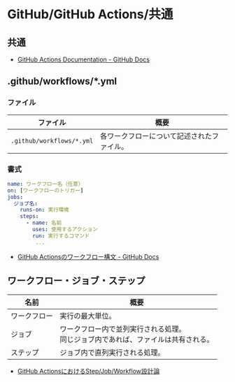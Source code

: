 # GitHub/GitHub Actions/共通

## 共通

- [GitHub Actions Documentation - GitHub Docs](https://docs.github.com/en/actions)

## .github/workflows/*.yml

### ファイル

| ファイル                  | 概要                                       |
| ------------------------- | ------------------------------------------ |
| `.github/workflows/*.yml` | 各ワークフローについて記述されたファイル。 |

### 書式

```yml
name: ワークフロー名（任意）
on: [ワークフローのトリガー]
jobs:
  ジョブ名:
    runs-on: 実行環境
    steps:
      - name: 名前
        uses: 使用するアクション
        run: 実行するコマンド
         ...
```

- [GitHub Actionsのワークフロー構文 - GitHub Docs](https://docs.github.com/ja/actions/using-workflows/workflow-syntax-for-github-actions)

## ワークフロー・ジョブ・ステップ

| 名前         | 概要                                                         |
| ------------ | ------------------------------------------------------------ |
| ワークフロー | 実行の最大単位。                                             |
| ジョブ       | ワークフロー内で並列実行される処理。<br />同じジョブ内であれば、ファイルは共有される。 |
| ステップ     | ジョブ内で直列実行される処理。                               |

- [GitHub ActionsにおけるStep/Job/Workflow設計論](https://zenn.dev/hsaki/articles/github-actions-component)
